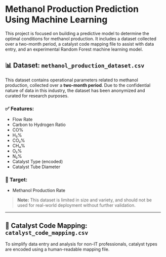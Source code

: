 # Methanol Production Prediction Using Machine Learning

This project is focused on building a predictive model to determine the optimal conditions for methanol production. 
It includes a dataset collected over a two-month period, a catalyst code mapping file to assist with data entry, and 
an experimental Random Forest machine learning model.

## 📊 Dataset: `methanol_production_dataset.csv`

This dataset contains operational parameters related to methanol production, collected over a **two-month period**. Due to the confidential nature of data in this industry, the dataset has been anonymized and curated for research purposes.

### ✅ Features:
- Flow Rate
- Carbon to Hydrogen Ratio
- CO%
- H₂%
- CO₂%
- CH₄%
- O₂%
- N₂%
- Catalyst Type (encoded)
- Catalyst Tube Diameter

### 🎯 Target:
- Methanol Production Rate

> **Note:** This dataset is limited in size and variety, and should not be used for real-world deployment without further validation.

---

## 🧪 Catalyst Code Mapping: `catalyst_code_mapping.csv`

To simplify data entry and analysis for non-IT professionals, catalyst types are encoded using a human-readable mapping file.


